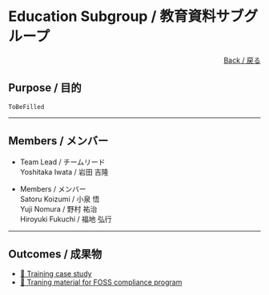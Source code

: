 # Education Subgroup / 教育資料サブグループ

<div style="text-align: right;">
<a href="/Onboarding-JWG/">Back / 戻る</a>
</div>

## Purpose / 目的

```ToBeFilled```

---

## Members / メンバー

- Team Lead / チームリード  
Yoshitaka Iwata / 岩田 吉隆  

- Members / メンバー  
Satoru Koizumi / 小泉 悟  
Yuji Nomura / 野村 祐治  
Hiroyuki Fukuchi / 福地 弘行  

---

## Outcomes / 成果物

- [&#x1f4c2; Training case study](https://github.com/OpenChain-Project/Onboarding-JWG/tree/master/CaseStudy/Training)  
- [&#x1f4c2; Traning material for FOSS compliance program](https://github.com/OpenChain-Project/Onboarding-JWG/tree/master/Education_Material/Training)

